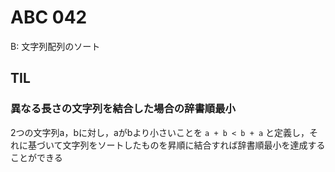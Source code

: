 # ABC 042

B: 文字列配列のソート  

## TIL
### 異なる長さの文字列を結合した場合の辞書順最小
2つの文字列a，bに対し，aがbより小さいことを `a + b < b + a` と定義し，それに基づいて文字列をソートしたものを昇順に結合すれば辞書順最小を達成することができる
